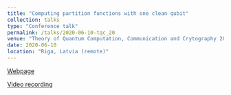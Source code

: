 ```yaml
---
title: "Computing partition functions with one clean qubit"
collection: talks
type: "Conference talk"
permalink: /talks/2020-06-10-tqc_20
venue: "Theory of Quantum Computation, Communication and Crytography 2020"
date: 2020-06-10
location: "Riga, Latvia (remote)"
---
```


[Webpage](https://tqc2020.lu.lv/tuesday/)

[Video recording](https://www.youtube.com/watch?v=sc_rWyCVZRY&t=17161s)
